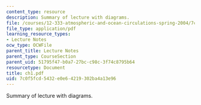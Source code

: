 ```yaml
---
content_type: resource
description: Summary of lecture with diagrams.
file: /courses/12-333-atmospheric-and-ocean-circulations-spring-2004/7c0f5fcd5432e0e64219302ba4a13e96_ch1.pdf
file_type: application/pdf
learning_resource_types:
- Lecture Notes
ocw_type: OCWFile
parent_title: Lecture Notes
parent_type: CourseSection
parent_uid: 51795f47-b0a7-27bc-c98c-3f74c8795b64
resourcetype: Document
title: ch1.pdf
uid: 7c0f5fcd-5432-e0e6-4219-302ba4a13e96
---
```

Summary of lecture with diagrams.

